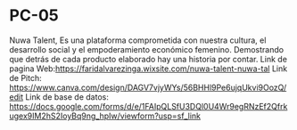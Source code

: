 # PC-05
Nuwa Talent, Es una plataforma comprometida con nuestra cultura, el desarrollo social y el empoderamiento económico femenino. Demostrando que detrás de cada producto elaborado hay una historia por contar.
Link de pagina Web:https://faridalvarezinga.wixsite.com/nuwa-talent-nuwa-tal
Link de Pitch: https://www.canva.com/design/DAGV7vjyWYs/56BHHl9Pe6ujqUkvi9OozQ/edit
Link de base de datos: https://docs.google.com/forms/d/e/1FAIpQLSfU3DQl0U4Wr9egRNzEf2Qfrkugex9IM2hS2IoyBq9ng_hpIw/viewform?usp=sf_link
